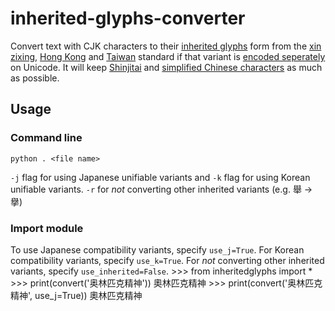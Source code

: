 # inherited-glyphs-converter
 Convert text with CJK characters to their [inherited glyphs](https://en.wikipedia.org/wiki/Jiu_zixing) form from the [xin zixing](https://en.wikipedia.org/wiki/Xin_zixing), [Hong Kong](https://en.wikipedia.org/wiki/List_of_Graphemes_of_Commonly-Used_Chinese_Characters) and [Taiwan](https://en.wikipedia.org/wiki/Standard_Form_of_National_Characters) standard if that variant is [encoded seperately](https://en.wikipedia.org/wiki/CJK_Unified_Ideographs#CJK_Unified_Ideographs) on Unicode.
 It will keep [Shinjitai](https://en.wikipedia.org/wiki/Shinjitai) and [simplified Chinese characters](https://en.wikipedia.org/wiki/Simplified_Chinese_characters) as much as possible.
 
 ## Usage
 
 ### Command line
 
	python . <file name>
 `-j` flag for using Japanese unifiable variants and `-k` flag for using Korean unifiable variants. `-r` for _not_ converting other inherited variants (e.g. 舉 → 擧)
 
 ### Import module
 To use Japanese compatibility variants, specify `use_j=True`. For Korean compatibility variants, specify `use_k=True`. For _not_ converting other inherited variants, specify `use_inherited=False`.
    >>> from inheritedglyphs import *
    >>> print(convert('奥林匹克精神'))
    奧林匹克精神
    >>> print(convert('奥林匹克精神', use_j=True))
    奧林匹克精神
	
